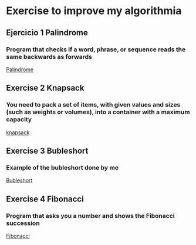 # Exercise to improve my algorithmia
## Ejercicio 1 Palindrome
### Program that checks if a word, phrase, or sequence reads the same backwards as forwards
[Palindrome](palindromo.java)

## Exercise 2 Knapsack
### You need to pack a set of items, with given values and sizes (such as weights or volumes), into a container with a maximum capacity
[knapsack](kanpsack.java)

## Exercise 3 Bubleshort
### Example of the bubleshort done by me
[Bubleshort](ordenar.java)

## Exercise 4 Fibonacci
### Program that asks you a number and shows the Fibonacci succession
[Fibonacci](fibonacci.java)
